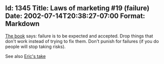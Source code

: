 Id: 1345
Title: Laws of marketing #19 (failure)
Date: 2002-07-14T20:38:27-07:00
Format: Markdown
--------------
[The book](http://www.amazon.com/exec/obidos/ASIN/0887306667) says:
failure is to be expected and accepted. Drop things that don't work
instead of trying to fix them. Don't punish for failures (if you do
people will stop taking risks).

See also [Eric's take](http://www.ericsink.com/laws/Law_19.html)
